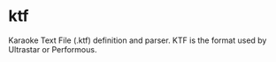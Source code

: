# ktf
Karaoke Text File (.ktf) definition and parser. KTF is the format used by Ultrastar or Performous.
